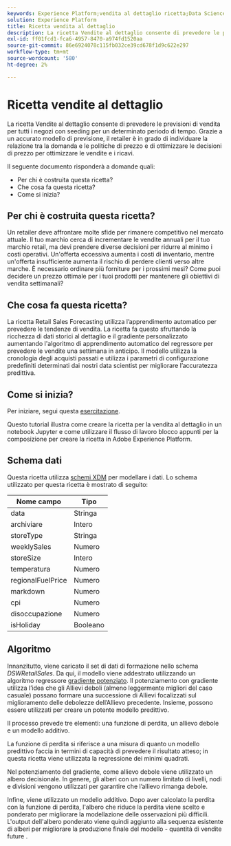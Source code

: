 ```yaml
---
keywords: Experience Platform;vendita al dettaglio ricetta;Data Science Workspace;argomenti popolari;ricette;ricetta pre-build
solution: Experience Platform
title: Ricetta vendita al dettaglio
description: La ricetta Vendite al dettaglio consente di prevedere le previsioni di vendita per tutti i negozi con seeding per un determinato periodo di tempo. Grazie a un accurato modello di previsione, il retailer è in grado di individuare la relazione tra la domanda e le politiche di prezzo e di ottimizzare le decisioni di prezzo per ottimizzare le vendite e i ricavi.
exl-id: ff01fcd1-fca6-4957-8470-a974fd1520aa
source-git-commit: 86e6924078c115fb032ce39cd678f1d9c622e297
workflow-type: tm+mt
source-wordcount: '580'
ht-degree: 2%

---
```


# Ricetta vendite al dettaglio

La ricetta Vendite al dettaglio consente di prevedere le previsioni di vendita per tutti i negozi con seeding per un determinato periodo di tempo. Grazie a un accurato modello di previsione, il retailer è in grado di individuare la relazione tra la domanda e le politiche di prezzo e di ottimizzare le decisioni di prezzo per ottimizzare le vendite e i ricavi.

Il seguente documento risponderà a domande quali:
* Per chi è costruita questa ricetta?
* Che cosa fa questa ricetta?
* Come si inizia?

## Per chi è costruita questa ricetta?

Un retailer deve affrontare molte sfide per rimanere competitivo nel mercato attuale. Il tuo marchio cerca di incrementare le vendite annuali per il tuo marchio retail, ma devi prendere diverse decisioni per ridurre al minimo i costi operativi. Un&#39;offerta eccessiva aumenta i costi di inventario, mentre un&#39;offerta insufficiente aumenta il rischio di perdere clienti verso altre marche. È necessario ordinare più forniture per i prossimi mesi? Come puoi decidere un prezzo ottimale per i tuoi prodotti per mantenere gli obiettivi di vendita settimanali?

## Che cosa fa questa ricetta?

La ricetta Retail Sales Forecasting utilizza l’apprendimento automatico per prevedere le tendenze di vendita. La ricetta fa questo sfruttando la ricchezza di dati storici al dettaglio e il gradiente personalizzato aumentando l&#39;algoritmo di apprendimento automatico del regressore per prevedere le vendite una settimana in anticipo. Il modello utilizza la cronologia degli acquisti passati e utilizza i parametri di configurazione predefiniti determinati dai nostri data scientist per migliorare l’accuratezza predittiva.

## Come si inizia?

Per iniziare, segui questa [esercitazione](../jupyterlab/create-a-model.md).

Questo tutorial illustra come creare la ricetta per la vendita al dettaglio in un notebook Jupyter e come utilizzare il flusso di lavoro blocco appunti per la composizione per creare la ricetta in Adobe Experience Platform.

## Schema dati

Questa ricetta utilizza [schemi XDM](../../xdm/schema/field-dictionary.md) per modellare i dati. Lo schema utilizzato per questa ricetta è mostrato di seguito:

| Nome campo | Tipo |
| --- | --- |
| data | Stringa |
| archiviare | Intero |
| storeType | Stringa |
| weeklySales | Numero |
| storeSize | Intero |
| temperatura | Numero |
| regionalFuelPrice | Numero |
| markdown | Numero |
| cpi | Numero |
| disoccupazione | Numero |
| isHoliday | Booleano |


## Algoritmo

Innanzitutto, viene caricato il set di dati di formazione nello schema *DSWRetailSales*. Da qui, il modello viene addestrato utilizzando un algoritmo regressore [gradiente potenziato](https://scikit-learn.org/stable/modules/generated/sklearn.ensemble.GradientBoostingRegressor.html). Il potenziamento con gradiente utilizza l’idea che gli Allievi deboli (almeno leggermente migliori del caso casuale) possano formare una successione di Allievi focalizzati sul miglioramento delle debolezze dell’Allievo precedente. Insieme, possono essere utilizzati per creare un potente modello predittivo.

Il processo prevede tre elementi: una funzione di perdita, un allievo debole e un modello additivo.

La funzione di perdita si riferisce a una misura di quanto un modello predittivo faccia in termini di capacità di prevedere il risultato atteso; in questa ricetta viene utilizzata la regressione dei minimi quadrati.

Nel potenziamento del gradiente, come allievo debole viene utilizzato un albero decisionale. In genere, gli alberi con un numero limitato di livelli, nodi e divisioni vengono utilizzati per garantire che l’allievo rimanga debole.

Infine, viene utilizzato un modello additivo. Dopo aver calcolato la perdita con la funzione di perdita, l&#39;albero che riduce la perdita viene scelto e ponderato per migliorare la modellazione delle osservazioni più difficili. L&#39;output dell&#39;albero ponderato viene quindi aggiunto alla sequenza esistente di alberi per migliorare la produzione finale del modello - quantità di vendite future .

